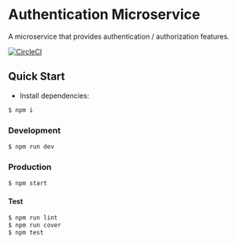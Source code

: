 # Authentication Microservice

A microservice that provides authentication / authorization features.

[![CircleCI](https://circleci.com/gh/dimitamp/authentication-microservice/tree/master.svg?style=svg)](https://circleci.com/gh/dimitamp/authentication-microservice/tree/master)

## Quick Start

- Install dependencies:

```bash
$ npm i
```

### Development

```bash
$ npm run dev
```

### Production

```bash
$ npm start
```

#### Test

```bash
$ npm run lint
$ npm run cover
$ npm test
```

